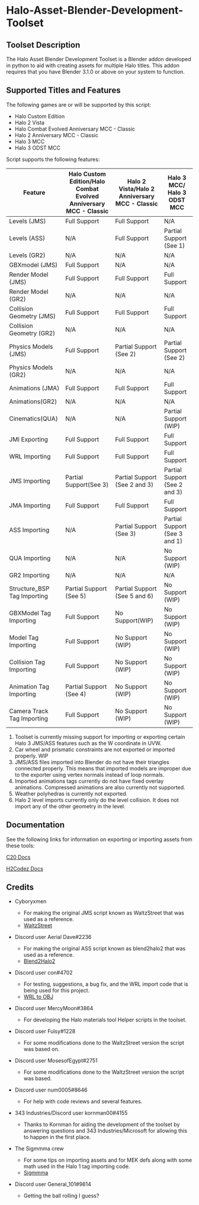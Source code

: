# Halo-Asset-Blender-Development-Toolset

## Toolset Description
The Halo Asset Blender Development Toolset is a Blender addon developed in python to aid with creating assets for multiple Halo titles. This addon requires that you have Blender 3.1.0 or above on your system to function.

## Supported Titles and Features
The following games are or will be supported by this script:

 * Halo Custom Edition
 * Halo 2 Vista
 * Halo Combat Evolved Anniversary MCC - Classic
 * Halo 2 Anniversary MCC - Classic
 * Halo 3 MCC
 * Halo 3 ODST MCC

Script supports the following features:

Feature                     | Halo Custom Edition/Halo Combat Evolved Anniversary MCC - Classic | Halo 2 Vista/Halo 2 Anniversary MCC - Classic  | Halo 3 MCC/ Halo 3 ODST MCC
--------------------------- | ----------------------------------------------------------------- | ---------------------------------------------- | ------------------------------------------
Levels (JMS)                 | Full Support                                                      | Full Support                                   | N/A
Levels (ASS)                 | N/A                                                               | Full Support                                   | Partial Support (See 1)  
Levels (GR2)                 | N/A                                                               | N/A                                            | N/A  
GBXmodel (JMS)               | Full Support                                                      | N/A                                            | N/A
Render Model (JMS)           | Full Support                                                      | Full Support                                   | Full Support 
Render Model (GR2)           | N/A                                                               | N/A                                            | N/A  
Collision Geometry (JMS)     | Full Support                                                      | Full Support                                   | Full Support 
Collision Geometry (GR2)     | N/A                                                               | N/A                                            | N/A  
Physics Models (JMS)         | Full Support                                                      | Partial Support (See 2)                         | Partial Support (See 2)
Physics Models (GR2)         | N/A                                                               | N/A                                            | N/A  
Animations (JMA)             | Full Support                                                      | Full Support                                   | Full Support
Animations(GR2)             | N/A                                                               | N/A                                            | N/A  
Cinematics(QUA)             | N/A                                                               | N/A                                            | Partial Support (WIP)
JMI Exporting               | Full Support                                                      | Full Support                                   | Full Support
WRL Importing               | Full Support                                                      | Full Support                                   | Full Support
JMS Importing               | Partial Support(See 3)                                            | Partial Support (See 2 and 3)                   | Partial Support (See 2 and 3)
JMA Importing               | Full Support                                                      | Full Support                                   | Full Support
ASS Importing               | N/A                                                               | Partial Support (See 3)                         | Partial Support (See 3 and 1) 
QUA Importing               | N/A                                                               | N/A                                            | No Support (WIP)
GR2 Importing               | N/A                                                               | N/A                                            | N/A
Structure_BSP Tag Importing | Partial Support (See 5)                                            | Partial Support (See 5 and 6)                   | No Support (WIP)
GBXModel Tag Importing      | Full Support                                                      | No Support(WIP)                                | No Support (WIP)
Model Tag Importing         | Full Support                                                      | No Support (WIP)                                | No Support (WIP)
Collision Tag Importing     | Full Support                                                      | No Support (WIP)                                | No Support (WIP)
Animation Tag Importing     | Partial Support (See 4)                                            | No Support (WIP)                                | No Support (WIP)
Camera Track Tag Importing  | Full Support                                                      | No Support (WIP)                                | No Support (WIP)


 1. Toolset is currently missing support for importing or exporting certain Halo 3 JMS/ASS features such as the W coordinate in UVW.
 2. Car wheel and prismatic constraints are not exported or imported properly. WIP
 3. JMS/ASS files imported into Blender do not have their triangles connected properly. This means that imported models are improper due to the exporter using vertex normals instead of loop normals.
 4. Imported animations tags currently do not have fixed overlay animations. Compressed animations are also currently not supported.
 5. Weather polyhedras is currently not exported.
 6. Halo 2 level imports currently only do the level collision. It does not import any of the other geometry in the level.
 
## Documentation
See the following links for information on exporting or importing assets from these tools:

[C20 Docs](https://c20.reclaimers.net/)

[H2Codez Docs](https://num0005.github.io/h2codez_docs/w/home.html)

## Credits

 * Cyboryxmen
   * For making the original JMS script known as WaltzStreet that was used as a reference.
   * [WaltzStreet](http://forum.halomaps.org/index.cfm?page=topic&topicID=42486)

 * Discord user Aerial Dave#2236
   * For making the original ASS script known as blend2halo2 that was used as a reference.
   * [Blend2Halo2](http://forum.halomaps.org/index.cfm?page=topic&topicID=48139)

 * Discord user con#4702
   * For testing, suggestions, a bug fix, and the WRL import code that is being used for this project.
   * [WRL to OBJ](https://github.com/csauve/mek/blob/wrl-to-obj-colors/tools_misc/wrl_to_obj.py)

 * Discord user MercyMoon#3864
   * For developing the Halo materials tool Helper scripts in the toolset.

 * Discord user Fulsy#1228
   * For some modifications done to the WaltzStreet version the script was based on.

 * Discord user MosesofEgypt#2751
   * For some modifications done to the WaltzStreet version the script was based.

 * Discord user num0005#8646
   * For help with code reviews and several features.

 * 343 Industries/Discord user kornman00#4155
   * Thanks to Kornman for aiding the development of the toolset by answering questions and 343 Industries/Microsoft for allowing this to happen in the first place.

 * The Sigmmma crew
   * For some tips on importing assets and for MEK defs along with some math used in the Halo 1 tag importing code.
   * [Sigmmma](https://github.com/Sigmmma)

 * Discord user General_101#9814
   * Getting the ball rolling I guess?
